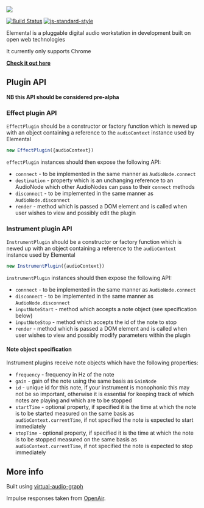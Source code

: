 <img src="http://elemental.audio/assets/logo.svg" />

[![Build Status](https://travis-ci.org/benji6/elemental.svg)](https://travis-ci.org/benji6/elemental)
[![js-standard-style](https://img.shields.io/badge/code%20style-standard-brightgreen.svg)](http://standardjs.com/)

Elemental is a pluggable digital audio workstation in development built on open web technologies

It currently only supports Chrome

**[Check it out here](http://elemental.audio/)**

## Plugin API

**NB this API should be considered pre-alpha**

### Effect plugin API

`EffectPlugin` should be a constructor or factory function which is newed up with an object containing a reference to the `audioContext` instance used by Elemental

```javascript
new EffectPlugin({audioContext})
```

`effectPlugin` instances should then expose the following API:

- `connnect` - to be implemented in the same manner as `AudioNode.connect`
- `destination` - property which is an unchanging reference to an AudioNode which other AudioNodes can pass to their `connect` methods
- `disconnect` - to be implemented in the same manner as `AudioNode.disconnect`
- `render` - method which is passed a DOM element and is called when user wishes to view and possibly edit the plugin

### Instrument plugin API

`InstrumentPlugin` should be a constructor or factory function which is newed up with an object containing a reference to the `audioContext` instance used by Elemental

```javascript
new InstrumentPlugin({audioContext})
```

`instrumentPlugin` instances should then expose the following API:

- `connnect` - to be implemented in the same manner as `AudioNode.connect`
- `disconnect` - to be implemented in the same manner as `AudioNode.disconnect`
- `inputNoteStart` - method which accepts a note object (see specification below)
- `inputNoteStop` - method which accepts the id of the note to stop
- `render` - method which is passed a DOM element and is called when user wishes to view and possibly modify parameters within the plugin

#### Note object specification

Instrument plugins receive note objects which have the following properties:

- `frequency` - frequency in Hz of the note
- `gain` - gain of the note using the same basis as `GainNode`
- `id` - unique id for this note, if your instrument is monophonic this may not be so important, otherwise it is essential for keeping track of which notes are playing and which are to be stopped
- `startTime` - optional property, if specified it is the time at which the note is to be started measured on the same basis as `audioContext.currentTime`, if not specified the note is expected to start immediately
- `stopTime` - optional property, if specified it is the time at which the note is to be stopped measured on the same basis as `audioContext.currentTime`, if not specified the note is expected to stop immediately

## More info

Built using [virtual-audio-graph](https://github.com/benji6/virtual-audio-graph/)

Impulse responses taken from [OpenAir](http://www.openairlib.net/).
